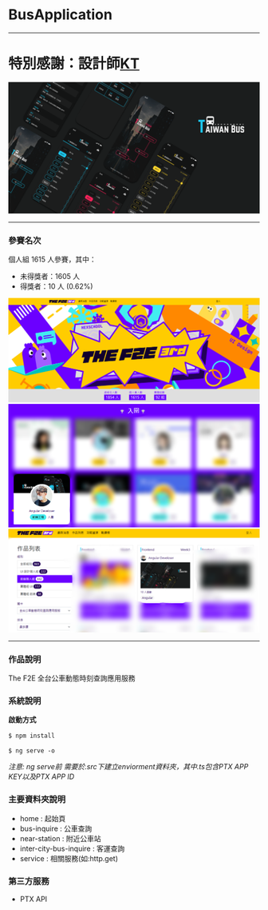 # BusApplication

---
 # 特別感謝：設計師[KT](https://2021.thef2e.com/users/6296432819610583177)
![設計圖](./extra/design.png)

---
### 參賽名次

個人組 1615 人參賽，其中：
- 未得獎者：1605 人
- 得獎者：10 人 (0.62%)

![參賽人數](./extra/attend.png)
![入圍](./extra/shortlisted.png)
![喜歡排名](./extra/like.png)

---

### 作品說明
The F2E 全台公車動態時刻查詢應用服務

### 系統說明
**啟動方式**
```
$ npm install
```
```
$ ng serve -o
```

*注意: ng serve前 需要於.src下建立enviorment資料夾，其中.ts包含PTX APP KEY以及PTX APP ID*


### 主要資料夾說明
- home : 起始頁
- bus-inquire : 公車查詢
- near-station : 附近公車站
- inter-city-bus-inquire : 客運查詢
- service : 相關服務(如:http.get)

### 第三方服務
- PTX API
